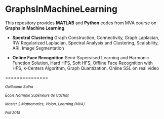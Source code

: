 # GraphsInMachineLearning

This repository provides **MATLAB** and **Python** codes from MVA course on **Graphs in Machine Learning**.

* **Spectral Clustering** Graph Construction, Connectivity, Graph Laplacian, RW Regularized Laplacian, Spectral Analysis and Clustering, Scalability, ARI, Image Segmentation 

* **Online Face Recognition** Semi-Supervised Learning and Harmonic Function Solution, Hard HFS, Soft HFS, Offline Face Recognition with HFS, k-Centers Algorithm, Graph Quantization, Online SSL on real video


===============


<sup>*Guillaume Salha*

<sup>*École Normale Supérieure de Cachan*

<sup>*Master 2 Mathematics, Vision, Learning (MVA)*

<sup>*Fall 2015*

